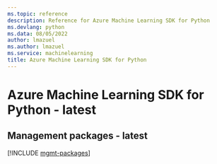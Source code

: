 ```yaml
---
ms.topic: reference
description: Reference for Azure Machine Learning SDK for Python
ms.devlang: python
ms.data: 08/05/2022
author: lmazuel
ms.author: lmazuel
ms.service: machinelearning
title: Azure Machine Learning SDK for Python
---
```

# Azure Machine Learning SDK for Python - latest

## Management packages - latest
[!INCLUDE [mgmt-packages](machine-learning-mgmt-index.md)]